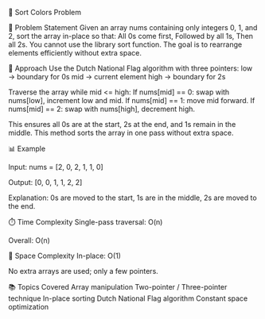 🎨 Sort Colors Problem

📘 Problem Statement
Given an array nums containing only integers 0, 1, and 2, sort the array in-place so that:
All 0s come first,
Followed by all 1s,
Then all 2s.
You cannot use the library sort function. The goal is to rearrange elements efficiently without extra space.

🧠 Approach
Use the Dutch National Flag algorithm with three pointers:
low → boundary for 0s
mid → current element
high → boundary for 2s

Traverse the array while mid <= high:
If nums[mid] == 0: swap with nums[low], increment low and mid.
If nums[mid] == 1: move mid forward.
If nums[mid] == 2: swap with nums[high], decrement high.

This ensures all 0s are at the start, 2s at the end, and 1s remain in the middle.
This method sorts the array in one pass without extra space.

📊 Example

Input:
nums = [2, 0, 2, 1, 1, 0]

Output:
[0, 0, 1, 1, 2, 2]

Explanation:
0s are moved to the start,
1s are in the middle,
2s are moved to the end.

⏱️ Time Complexity
Single-pass traversal: O(n)

Overall: O(n)

🧮 Space Complexity
In-place: O(1)

No extra arrays are used; only a few pointers.

📚 Topics Covered
Array manipulation
Two-pointer / Three-pointer technique
In-place sorting
Dutch National Flag algorithm
Constant space optimization